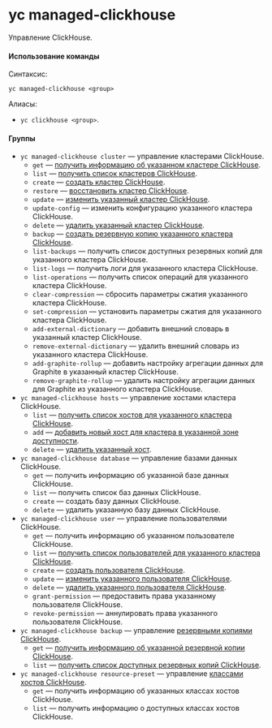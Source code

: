 # yc managed-clickhouse

Управление ClickHouse.

#### Использование команды

Синтаксис:

`yc managed-clickhouse <group>`

Алиасы:

- `yc clickhouse <group>`.

#### Группы

- `yc managed-clickhouse cluster` — управление кластерами ClickHouse.
    - `get` — [получить информацию об указанном кластере ClickHouse](../../../managed-clickhouse/operations/cluster-list.md#get-cluster).
    - `list` — [получить список кластеров ClickHouse](../../../managed-clickhouse/operations/cluster-list.md#list-clusters).
    - `create` — [создать кластер ClickHouse](../../../managed-clickhouse/operations/cluster-create.md).
    - `restore` — [восстановить кластер ClickHouse](../../../managed-clickhouse/operations/cluster-backups.md#restore).
    - `update` — [изменить указанный кластер ClickHouse](../../../managed-clickhouse/operations/update.md).
    - `update-config` — изменить конфигурацию указанного кластера ClickHouse.
    - `delete` — [удалить указанный кластер ClickHouse](../../../managed-clickhouse/operations/cluster-delete.md).
    - `backup` — [создать резервную копию указанного кластера ClickHouse](../../../managed-clickhouse/operations/cluster-backups.md#create-backup).
    - `list-backups` — получить список доступных резервных копий для указанного кластера ClickHouse.
    - `list-logs` — получить логи для указанного кластера ClickHouse.
    - `list-operations` — получить список операций для указанного кластера ClickHouse.
    - `clear-compression` — сбросить параметры сжатия указанного кластера ClickHouse.
    - `set-compression` — установить параметры сжатия для указанного кластера ClickHouse.
    - `add-external-dictionary` — добавить внешний словарь в указанный кластер ClickHouse.
    - `remove-external-dictionary` — удалить внешний словарь из указанного кластера ClickHouse.
    - `add-graphite-rollup` — добавить настройку агрегации данных для Graphite в указанный кластер ClickHouse.
    - `remove-graphite-rollup` — удалить настройку агрегации данных для Graphite из указанного кластера ClickHouse.
- `yc managed-clickhouse hosts` — управление хостами кластера ClickHouse.
    - `list` — [получить список хостов для указанного кластера ClickHouse](../../../managed-clickhouse/operations/hosts.md#list-hosts).
    - `add` — [добавить новый хост для кластера в указанной зоне доступности](../../../managed-clickhouse/operations/hosts.md#add-host).
    - `delete` — [удалить указанный хост](../../../managed-clickhouse/operations/hosts.md#remove-host).
- `yc managed-clickhouse database` — управление базами данных ClickHouse.
    - `get` — получить информацию об указанной базе данных ClickHouse.
    - `list` — получить список баз данных ClickHouse.
    - `create` — создать базу данных ClickHouse.
    - `delete` — удалить указанную базу данных ClickHouse.
- `yc managed-clickhouse user` — управление пользователями ClickHouse.
    - `get` — получить информацию об указанном пользователе ClickHouse.
    - `list` — [получить список пользователей для указанного кластера ClickHouse](../../../managed-clickhouse/operations/cluster-users.md#list-users).
    - `create` — [создать пользователя ClickHouse](../../../managed-clickhouse/operations/cluster-users.md#adduser).
    - `update` — [изменить указанного пользователя ClickHouse](../../../managed-clickhouse/operations/cluster-users.md#updateuser).
    - `delete` — [удалить указанного пользователя ClickHouse](../../../managed-clickhouse/operations/cluster-users.md#removeuser).
    - `grant-permission` — предоставить права указанному пользователя ClickHouse.
    - `revoke-permission` — аннулировать права указанного пользователя ClickHouse.
- `yc managed-clickhouse backup` — управление [резервными копиями ClickHouse](../../../managed-clickhouse/concepts/backup.md).
    - `get` — [получить информацию об указанной резервной копии ClickHouse](../../../managed-clickhouse/operations/cluster-backups.md#get-backup).
    - `list` — [получить список доступных резервных копий ClickHouse](../../../managed-clickhouse/operations/cluster-backups.md#list-backups).
- `yc managed-clickhouse resource-preset` — управление [классами хостов ClickHouse](../../../managed-clickhouse/concepts/instance-types.md).
    - `get` — получить информацию об указанных классах хостов ClickHouse.
    - `list` — получить информацию о доступных классах хостов ClickHouse.
